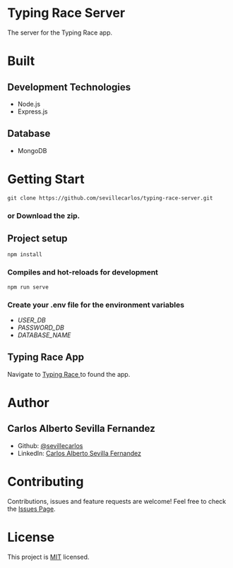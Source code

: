 # Typing Race Server
The server for the Typing Race app.
# Built
## Development Technologies
- Node.js
- Express.js
## Database
- MongoDB

# Getting Start
```
git clone https://github.com/sevillecarlos/typing-race-server.git
```
### or Download the zip.
## Project setup
```
npm install
```
### Compiles and hot-reloads for development
```
npm run serve
```
### Create your .env file for the environment variables
* *USER_DB*
* *PASSWORD_DB*
* *DATABASE_NAME*

## Typing Race App
Navigate to [Typing Race ](https://github.com/sevillecarlos/typing-race) to found the app.

# Author
## Carlos Alberto Sevilla Fernandez
* Github: [@sevillecarlos](https://github.com/sevillecarlos)
* LinkedIn: [Carlos Alberto Sevilla Fernandez](https://github.com/sevillecarlos)

# Contributing
Contributions, issues and feature requests are welcome!
Feel free to check the [Issues Page](https://github.com/sevillecarlos/typing-race-server/issues).

# License
This project is [MIT](https://opensource.org/licenses/MIT) licensed.



